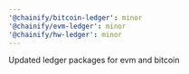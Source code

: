```yaml
---
'@chainify/bitcoin-ledger': minor
'@chainify/evm-ledger': minor
'@chainify/hw-ledger': minor
---
```


Updated ledger packages for evm and bitcoin
